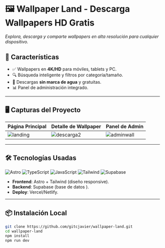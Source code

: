 # 🖼️ Wallpaper Land - Descarga Wallpapers HD Gratis 

*Explora, descarga y comparte wallpapers en alta resolución para cualquier dispositivo.*

## 🌟 Características
- ✅ Wallpapers en **4K/HD** para móviles, tablets y PC.  
- 🔍 Búsqueda inteligente y filtros por categoría/tamaño.  
- 🚀 Descargas **sin marca de agua** y gratuitas.  
- 📊 Panel de administración integrado.  



---


## 🖥️ Capturas del Proyecto




| **Página Principal** | **Detalle de Wallpaper** | **Panel de Admin** |  
|----------------------|--------------------------|--------------------|  
| ![landing](https://github.com/user-attachments/assets/0236f50c-4b6e-4ffa-8e0a-83f945cfe39a) | ![descarga2](https://github.com/user-attachments/assets/78fd181a-147e-4782-a4fa-a1529ee8883b) | ![adminwall](https://github.com/user-attachments/assets/494df1a5-d308-455a-bf57-7042f34ca1f9) |  

---

## 🛠️ Tecnologías Usadas  
<div align="left">  
  <img src="https://img.shields.io/badge/Astro-FF5D01?style=for-the-badge&logo=astro&logoColor=white" alt="Astro">  
  <img src="https://img.shields.io/badge/TypeScript-3178C6?style=for-the-badge&logo=typescript&logoColor=white" alt="TypeScript">  
  <img src="https://img.shields.io/badge/JavaScript-F7DF1E?style=for-the-badge&logo=javascript&logoColor=black" alt="JavaScript">  
  <img src="https://img.shields.io/badge/Tailwind_CSS-38B2AC?style=for-the-badge&logo=tailwind-css&logoColor=white" alt="Tailwind">  
  <img src="https://img.shields.io/badge/Supabase-3ECF8E?style=for-the-badge&logo=supabase&logoColor=white" alt="Supabase">  
</div>  

- **Frontend**: Astro + Tailwind (diseño responsive).  
- **Backend**: Supabase (base de datos ).  
- **Deploy**: Vercel/Netlify.  

---

## 📦 Instalación Local  
```bash
git clone https://github.com/gitcjavier/wallpaper-land.git
cd wallpaper-land
npm install
npm run dev
